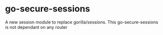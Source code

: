 # go-secure-sessions
A new session module to replace gorilla/sessions.
This go-secure-sessions is not dependant on any router